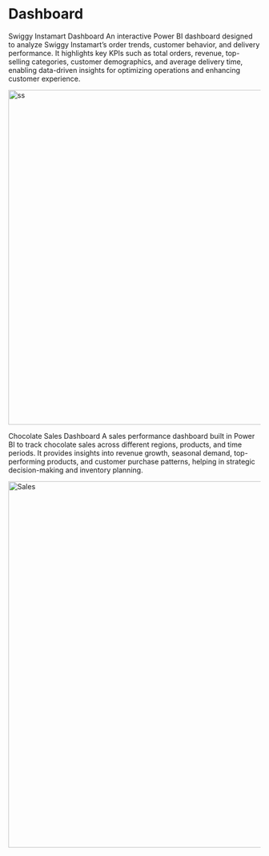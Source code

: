# Dashboard

Swiggy Instamart Dashboard
An interactive Power BI dashboard designed to analyze Swiggy Instamart’s order trends, customer behavior, and delivery performance. It highlights key KPIs such as total orders, revenue, top-selling categories, customer demographics, and average delivery time, enabling data-driven insights for optimizing operations and enhancing customer experience.

<img width="1366" height="669" alt="ss" src="https://github.com/user-attachments/assets/4aa10653-4a3c-4442-a80e-1d2ad30397e8" />

Chocolate Sales Dashboard
A sales performance dashboard built in Power BI to track chocolate sales across different regions, products, and time periods. It provides insights into revenue growth, seasonal demand, top-performing products, and customer purchase patterns, helping in strategic decision-making and inventory planning.

<img width="1362" height="732" alt="Sales" src="https://github.com/user-attachments/assets/d5f1fca1-90e0-4e7e-89fb-bd1837d624b2" />
